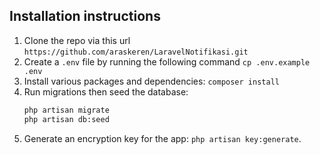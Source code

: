 ## Installation instructions
1. Clone the repo via this url `https://github.com/araskeren/LaravelNotifikasi.git`
2. Create a `.env` file by running the following command `cp .env.example .env`
3. Install various packages and dependencies: `composer install`
4. Run migrations then seed the database:
    ```bash
    php artisan migrate
    php artisan db:seed
    ```
5. Generate an encryption key for the app: `php artisan key:generate`.
